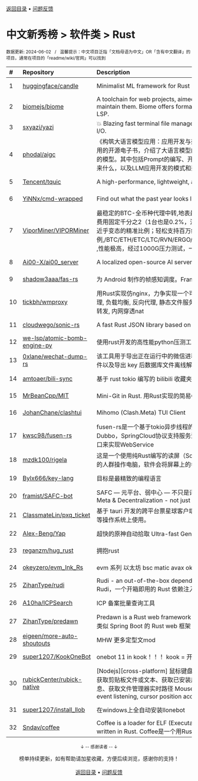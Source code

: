<a href="https://github.com/GrowingGit/GitHub-Chinese-Top-Charts#github中文排行榜">返回目录</a> • <a href="/content/docs/feedback.md">问题反馈</a>

# 中文新秀榜 > 软件类 > Rust
<sub>数据更新: 2024-06-02&nbsp;&nbsp;&nbsp;/&nbsp;&nbsp;&nbsp;温馨提示：中文项目泛指「文档母语为中文」OR「含有中文翻译」的项目，通常在项目的「readme/wiki/官网」可以找到</sub>

|#|Repository|Description|Stars|Updated|Created|
|:-|:-|:-|:-|:-|:-|
|1|[huggingface/candle](https://github.com/huggingface/candle)|Minimalist ML framework for Rust|13982|2024-06-01|2023-06-19|
|2|[biomejs/biome](https://github.com/biomejs/biome)|A toolchain for web projects, aimed to provide functionalities to maintain them. Biome offers formatter and linter, usable via CLI and LSP.|11294|2024-06-01|2023-07-27|
|3|[sxyazi/yazi](https://github.com/sxyazi/yazi)|💥 Blazing fast terminal file manager written in Rust, based on async I/O.|9383|2024-06-01|2023-07-08|
|4|[phodal/aigc](https://github.com/phodal/aigc)|《构筑大语言模型应用：应用开发与架构设计》一本关于 LLM 在真实世界应用的开源电子书，介绍了大语言模型的基础知识和应用，以及如何构建自己的模型。其中包括Prompt的编写、开发和管理，探索最好的大语言模型能带来什么，以及LLM应用开发的模式和架构设计。|1249|2024-01-23|2023-06-22|
|5|[Tencent/tquic](https://github.com/Tencent/tquic)|A high-performance, lightweight, and cross-platform QUIC library|912|2024-05-30|2023-10-26|
|6|[YiNNx/cmd-wrapped](https://github.com/YiNNx/cmd-wrapped)|Find out what the past year looks like in command line!|887|2024-02-11|2023-12-29|
|7|[ViporMiner/VIPORMiner](https://github.com/ViporMiner/VIPORMiner)|最稳定的BTC-全币种代理中转,地表最强矿池代理 矿池中转 矿池抽水开发者费用固定千分之2（1台也是0.2%，没有矿机数量门坎）几乎无损的转发，近乎变态的精准比例；轻松支持百万级并发！开发费单一抽取.精准比例,/BTC/ETH/ETC/LTC/RVN/ERGO/CFX/KAS/IRON/CKB/KDA/ZEC/NEXA ,性能极高，经过1000G压力测试，一键安装上手简单！！minerproxy  ...|518|2024-05-29|2023-08-16|
|8|[Ai00-X/ai00_server](https://github.com/Ai00-X/ai00_server)|A localized open-source AI server that is better than ChatGPT.|410|2024-05-30|2023-07-10|
|9|[shadow3aaa/fas-rs](https://github.com/shadow3aaa/fas-rs)|为 Android 制作的帧感知调度。Frame aware scheduling for android.|367|2024-05-28|2023-06-13|
|10|[tickbh/wmproxy](https://github.com/tickbh/wmproxy)|用Rust实现仿nginx，力争实现一个可替代方案，http/https代理, socks5代理, 负载均衡, 反向代理, 静态文件服务器，四层TCP/UDP转发，websocket转发, 内网穿透nat|357|2024-04-03|2023-08-16|
|11|[cloudwego/sonic-rs](https://github.com/cloudwego/sonic-rs)|A fast Rust JSON library based on SIMD.|335|2024-06-01|2023-07-27|
|12|[we-lsp/atomic-bomb-engine-py](https://github.com/we-lsp/atomic-bomb-engine-py)|使用rust开发的高性能python压测工具|334|2024-05-31|2024-03-07|
|13|[0xlane/wechat-dump-rs](https://github.com/0xlane/wechat-dump-rs)|该工具用于导出正在运行中的微信进程的 key 并自动解密所有微信数据库文件以及导出 key 后数据库文件离线解密。|315|2024-05-06|2023-09-19|
|14|[amtoaer/bili-sync](https://github.com/amtoaer/bili-sync)|基于 rust tokio 编写的 bilibili 收藏夹同步下载工具。|309|2024-06-01|2023-11-20|
|15|[MrBeanCpp/MIT](https://github.com/MrBeanCpp/MIT)|Mini-Git in Rust. 用Rust实现的简易Git|151|2024-01-10|2023-12-12|
|16|[JohanChane/clashtui](https://github.com/JohanChane/clashtui)|Mihomo (Clash.Meta) TUI Client|151|2024-05-28|2023-11-18|
|17|[kwsc98/fusen-rs](https://github.com/kwsc98/fusen-rs)|fusen-rs是一个基于tokio异步线程的轻量级，高性能微服务框架，兼容Dubbo，SpringCloud协议支持服务注册与发现，并且可以通过暴露HTTP接口来实现WebService|125|2024-05-29|2023-10-08|
|18|[mzdk100/rigela](https://github.com/mzdk100/rigela)|这是一个使用纯Rust编写的读屏（Screen Reader）项目，用于视力有障碍的人群操作电脑，软件会将屏幕上的各种信息转换成语音输出。|122|2024-05-21|2024-01-15|
|19|[Bylx666/key-lang](https://github.com/Bylx666/key-lang)|目标是最精致的编程语言|110|2024-05-07|2023-12-26|
|20|[framist/SAFC-bot](https://github.com/framist/SAFC-bot)|SAFC — 元平台、弱中心 — 不只是评价导师   Student Anti-Fraud Center - Meta & Decentralization - not just reviewing supervisor|110|2024-05-14|2023-08-30|
|21|[ClassmateLin/pxq_ticket](https://github.com/ClassmateLin/pxq_ticket)|基于 tauri 开发的跨平台票星球客户端，可在 Linux、Windows 和 macOS 等操作系统上使用。|88|2024-03-15|2024-02-23|
|22|[Alex-Beng/Yap](https://github.com/Alex-Beng/Yap)|超快的原神自动拾取   Ultra-fast Genshin Impact Auto Pickup|81|2024-05-08|2023-07-03|
|23|[reganzm/hug_rust](https://github.com/reganzm/hug_rust)|拥抱rust|78|2024-05-31|2024-03-06|
|24|[okeyzero/evm_Ink_Rs](https://github.com/okeyzero/evm_Ink_Rs)|evm 系列 以太坊 bsc matic avax okx 等 区块链 通用 快速 打铭文工具|75|2024-01-14|2023-12-02|
|25|[ZihanType/rudi](https://github.com/ZihanType/rudi)|Rudi - an out-of-the-box dependency injection framework for Rust -- Rudi，一个开箱即用的 Rust 依赖注入框架|68|2024-04-09|2023-08-09|
|26|[A10ha/ICPSearch](https://github.com/A10ha/ICPSearch)|ICP 备案批量查询工具|64|2024-03-12|2023-10-18|
|27|[ZihanType/predawn](https://github.com/ZihanType/predawn)|Predawn is a Rust web framework like Spring Boot -- Predawn 是一个类似 Spring Boot 的 Rust web 框架|63|2024-05-31|2024-03-05|
|28|[eigeen/more-auto-shoutouts](https://github.com/eigeen/more-auto-shoutouts)|MHW 更多定型文mod|62|2024-05-13|2024-03-20|
|29|[super1207/KookOneBot](https://github.com/super1207/KookOneBot)|onebot 11 in kook！！！ kook = 开黑啦|45|2024-04-16|2023-06-05|
|30|[rubickCenter/rubick-native](https://github.com/rubickCenter/rubick-native)|[Nodejs][cross-platform] 鼠标键盘模拟输入&事件监听、光标位置获取、获取剪贴板文件或文本、获取已安装应用列表和图标、获取活跃&聚焦窗口信息、获取文件管理器实时路径   Mouse and keyboard simulation input & event listening, cursor position acquisition, get clipboard file o ...|43|2023-12-08|2023-09-26|
|31|[super1207/install_llob](https://github.com/super1207/install_llob)|在windows上全自动安装llonebot|40|2024-05-13|2024-03-26|
|32|[Sndav/coffee](https://github.com/Sndav/coffee)|Coffee is a loader for ELF (Executable and Linkable Format) object files written in Rust. Coffee是一个用Rust语言编写的ELF object文件的加载器|40|2024-04-29|2023-06-16|

<div align="center">
    <p><sub>↓ -- 感谢读者 -- ↓</sub></p>
    榜单持续更新，如有帮助请加星收藏，方便后续浏览，感谢你的支持！
</div>

<br/>

<div align="center"><a href="https://github.com/GrowingGit/GitHub-Chinese-Top-Charts#github中文排行榜">返回目录</a> • <a href="/content/docs/feedback.md">问题反馈</a></div>
